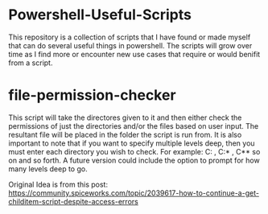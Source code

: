 # Powershell-Useful-Scripts
 
This repository is a collection of scripts that I have found or made myself that can do several useful things in powershell. The scripts will grow over time as I find more or encounter new use cases that require or would benifit from a script.

# file-permission-checker
This script will take the directores given to it and then either check the permissions of just the directories and/or the files based on user input. The resultant file will be placed in the folder the script is run from. It is also important to note that if you want to specify multiple levels deep, then you must enter each directory you wish to check. For example: C: , C:\* , C\*\* so on and so forth. A future version could include the option to prompt for how many levels deep to go.

Original Idea is from this post: https://community.spiceworks.com/topic/2039617-how-to-continue-a-get-childitem-script-despite-access-errors